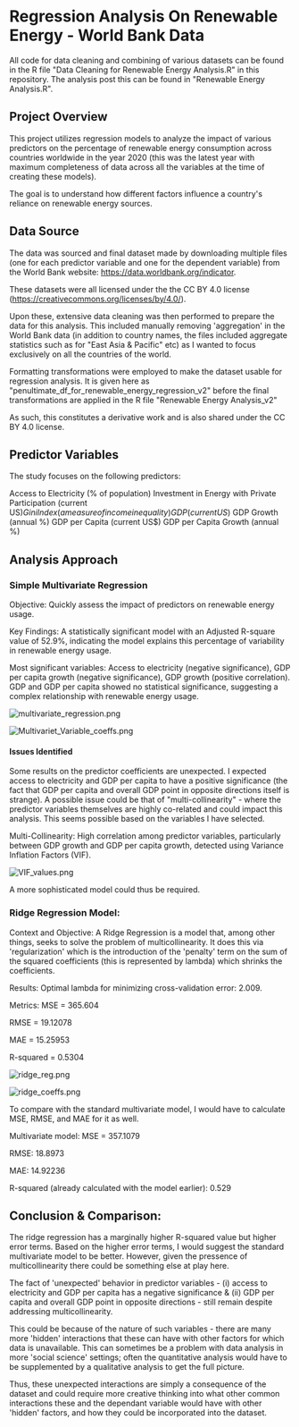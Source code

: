 # Regression Analysis On Renewable Energy - World Bank Data
All code for data cleaning and combining of various datasets can be found in the R file "Data Cleaning for Renewable Energy Analysis.R" in this repository. The analysis post this can be found in "Renewable Energy Analysis.R".
## Project Overview
This project utilizes regression models to analyze the impact of various predictors on the percentage of renewable energy consumption across countries worldwide in the year 2020 (this was the latest year with maximum completeness of data across all the variables at the time of creating these models). 

The goal is to understand how different factors influence a country's reliance on renewable energy sources.

## Data Source
The data was sourced and final dataset made by downloading multiple files (one for each predictor variable and one for the dependent variable) from the World Bank website: https://data.worldbank.org/indicator. 

These datasets were all licensed under the the CC BY 4.0 license (https://creativecommons.org/licenses/by/4.0/).

Upon these, extensive data cleaning was then performed to prepare the data for this analysis. This included manually removing 'aggregation' in the World Bank data (in addition to country names, the files included aggregate statistics such as for "East Asia & Pacific" etc) as I wanted to focus exclusively on all the countries of the world. 

Formatting transformations were employed to make the dataset usable for regression analysis. It is given here as "penultimate_df_for_renewable_energy_regression_v2" before the final transformations are applied in the R file "Renewable Energy Analysis_v2"

As such, this constitutes a derivative work and is also shared under the CC BY 4.0 license.



## Predictor Variables
The study focuses on the following predictors:

Access to Electricity (% of population)
Investment in Energy with Private Participation (current US$)
Gini Index (a measure of income inequality)
GDP (current US$)
GDP Growth (annual %)
GDP per Capita (current US$)
GDP per Capita Growth (annual %)

## Analysis Approach
### Simple Multivariate Regression

Objective: 
Quickly assess the impact of predictors on renewable energy usage.

Key Findings:
A statistically significant model with an Adjusted R-square value of 52.9%, indicating the model explains this percentage of variability in renewable energy usage.

Most significant variables: Access to electricity (negative significance), GDP per capita growth (negative significance), GDP growth (positive correlation).
GDP and GDP per capita showed no statistical significance, suggesting a complex relationship with renewable energy usage.

![multivariate_regression.png](./images/multivariate_reg.png)

![Multivariet_Variable_coeffs.png](./images/Multivariate_variable_coeffs.png)


#### Issues Identified
Some results on the predictor coefficients are unexpected. I expected access to electricity and GDP per capita to have a positive significance (the fact that GDP per capita and overall GDP point in opposite directions itself is strange).
A possible issue could be that of "multi-collinearity" - where the predictor variables themselves are highly co-related and could impact this analysis. This seems possible based on the variables I have selected.


Multi-Collinearity: High correlation among predictor variables, particularly between GDP growth and GDP per capita growth, detected using Variance Inflation Factors (VIF).

![VIF_values.png](./images/VIF_Values.png)

A more sophisticated model could thus be required. 


### Ridge Regression Model:

Context and Objective:
A Ridge Regression is a model that, among other things, seeks to solve the problem of multicollinearity. It does this via 'regularization' which is the introduction of the 'penalty' term on the sum of the squared coefficients (this is represented by lambda) which shrinks the coefficients. 


Results:
Optimal lambda for minimizing cross-validation error: 2.009.

Metrics: MSE = 365.604

RMSE = 19.12078

MAE = 15.25953 

R-squared = 0.5304


![ridge_reg.png](./images/ridge_reg.png)

![ridge_coeffs.png](./images/Ridge_reg_coeffs.png)

To compare with the standard multivariate model, I would have to calculate MSE, RMSE, and MAE for it as well.

Multivariate model:
MSE = 357.1079

RMSE: 18.8973

MAE: 14.92236

R-squared (already calculated with the model earlier): 0.529

## Conclusion & Comparison: 
The ridge regression has a marginally higher R-squared value but higher error terms. Based on the higher error terms, I would suggest the standard multivariate model to be better. However, given the pressence of multicollinearity there could be something else at play here.

The fact of 'unexpected' behavior in predictor variables - (i) access to electricity and GDP per capita has a negative significance & (ii) GDP per capita and overall GDP point in opposite directions - still remain despite addressing multicollinearity. 

This could be because of the nature of such variables - there are many more 'hidden' interactions that these can have with other factors for which data is unavailable. This can sometimes be a problem with data analysis in more 'social science' settings; often the quantitative analysis would have to be supplemented by a qualitative analysis to get the full picture. 

Thus, these unexpected interactions are simply a consequence of the dataset and could require more creative thinking into what other common interactions these and the dependant variable would have with other 'hidden' factors, and how they could be incorporated into the dataset.
